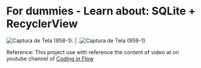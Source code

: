 # For dummies - Learn about: SQLite + RecyclerView

![Captura de Tela (958-1)](https://user-images.githubusercontent.com/72364037/220755759-4c1ffbe1-d795-40c1-8772-d08cc694db9f.png).     |     .![Captura de Tela (959-1)](https://user-images.githubusercontent.com/72364037/220755869-012382bd-0310-4038-a5ca-b26687db0716.png)

Reference: This project use with reference the content of video at on youtube channel of [Coding in Flow](https://www.youtube.com/watch?v=5ISNPFmuOU8)
